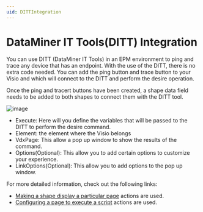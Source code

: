 ```yaml
---
uid: DITTIntegration
---
```


# DataMiner IT Tools(DITT) Integration

You can use DITT (DataMiner IT Tools) in an EPM environment to ping and trace any device that has an endpoint. With the use of the DITT, there is no extra code needed. You can add the ping button and trace button to your Visio and which will connect to the DITT and perform the desire operation.

Once the ping and tracert buttons have been created, a shape data field needs to be added to both shapes to connect them with the DITT tool.

![image](~/develop/images/EPM_DITT_integration.png)

- Execute: Here will you define the variables that will be passed to the DITT to perform the desire command.
- Element: the element where the Visio belongs
- VdxPage: This allow a pop up window to show the results of the command.
- Options(Optional): This allow you to add certain options to customize your experience.
- LinkOptions(Optional): This allow you to add options to the pop up window.

For more detailed information, check out the following links:

- [Making a shape display a particular page](xref:Making_a_shape_display_a_particular_page_of_the_current_Visio_drawing) actions are used.
- [Configuring a page to execute a script](xref:Configuring_a_page_to_execute_a_script_automatically) actions are used.
